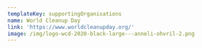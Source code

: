 ```yaml
---
templateKey: supportingOrganisations
name: World Cleanup Day
link: 'https://www.worldcleanupday.org/'
image: /img/logo-wcd-2020-black-large---anneli-ohvril-2.png
---
```

